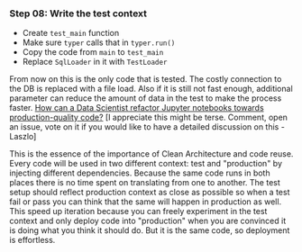 ### Step 08: Write the test context

- Create `test_main` function
- Make sure `typer` calls that in `typer.run()`
- Copy the code from `main` to `test_main`
- Replace `SqlLoader` in it with `TestLoader`

From now on this is the only code that is tested. The costly connection to the DB is replaced with a file load. Also if it is still not fast enough, additional parameter can reduce the amount of data in the test to make the process faster. [How can a Data Scientist refactor Jupyter notebooks towards production-quality code?](https://laszlo.substack.com/p/how-can-a-data-scientist-refactor) [I appreciate this might be terse. Comment, open an issue, vote on it if you would like to have a detailed discussion on this - Laszlo]

This is the essence of the importance of Clean Architecture and code reuse. Every code will be used in two different context: test and "production" by injecting different dependencies. Because the same code runs in both places there is no time spent on translating from one to another. The test setup should reflect production context as close as possible so when a test fail or pass you can think that the same will happen in production as well. This speed up iteration because you can freely experiment in the test context and only deploy code into "production" when you are convinced it is doing what you think it should do. But it is the same code, so deployment is effortless.
